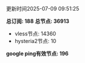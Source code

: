 更新时间2025-07-09 09:51:25

**总订阅: 188**
**总节点: 36913**
- vless节点: 14360
- hysteria2节点: 10

**google ping有效节点: 196**
